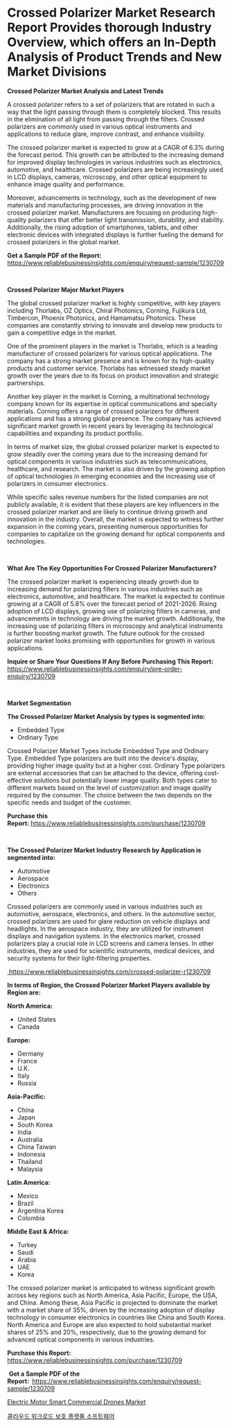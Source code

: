 <p><h1>Crossed Polarizer Market Research Report Provides thorough Industry Overview, which offers an In-Depth Analysis of Product Trends and New Market Divisions</h1></p><p><strong>Crossed Polarizer Market Analysis and Latest Trends</strong></p>
<p><p>A crossed polarizer refers to a set of polarizers that are rotated in such a way that the light passing through them is completely blocked. This results in the elimination of all light from passing through the filters. Crossed polarizers are commonly used in various optical instruments and applications to reduce glare, improve contrast, and enhance visibility.</p><p>The crossed polarizer market is expected to grow at a CAGR of 6.3% during the forecast period. This growth can be attributed to the increasing demand for improved display technologies in various industries such as electronics, automotive, and healthcare. Crossed polarizers are being increasingly used in LCD displays, cameras, microscopy, and other optical equipment to enhance image quality and performance.</p><p>Moreover, advancements in technology, such as the development of new materials and manufacturing processes, are driving innovation in the crossed polarizer market. Manufacturers are focusing on producing high-quality polarizers that offer better light transmission, durability, and stability. Additionally, the rising adoption of smartphones, tablets, and other electronic devices with integrated displays is further fueling the demand for crossed polarizers in the global market.</p></p>
<p><strong>Get a Sample PDF of the Report:&nbsp;</strong> <a href="https://www.reliablebusinessinsights.com/enquiry/request-sample/1230709">https://www.reliablebusinessinsights.com/enquiry/request-sample/1230709</a></p>
<p>&nbsp;</p>
<p><strong>Crossed Polarizer Major Market Players</strong></p>
<p><p>The global crossed polarizer market is highly competitive, with key players including Thorlabs, OZ Optics, Chiral Photonics, Corning, Fujikura Ltd, Timbercon, Phoenix Photonics, and Hamamatsu Photonics. These companies are constantly striving to innovate and develop new products to gain a competitive edge in the market.</p><p>One of the prominent players in the market is Thorlabs, which is a leading manufacturer of crossed polarizers for various optical applications. The company has a strong market presence and is known for its high-quality products and customer service. Thorlabs has witnessed steady market growth over the years due to its focus on product innovation and strategic partnerships.</p><p>Another key player in the market is Corning, a multinational technology company known for its expertise in optical communications and specialty materials. Corning offers a range of crossed polarizers for different applications and has a strong global presence. The company has achieved significant market growth in recent years by leveraging its technological capabilities and expanding its product portfolio.</p><p>In terms of market size, the global crossed polarizer market is expected to grow steadily over the coming years due to the increasing demand for optical components in various industries such as telecommunications, healthcare, and research. The market is also driven by the growing adoption of optical technologies in emerging economies and the increasing use of polarizers in consumer electronics.</p><p>While specific sales revenue numbers for the listed companies are not publicly available, it is evident that these players are key influencers in the crossed polarizer market and are likely to continue driving growth and innovation in the industry. Overall, the market is expected to witness further expansion in the coming years, presenting numerous opportunities for companies to capitalize on the growing demand for optical components and technologies.</p></p>
<p>&nbsp;</p>
<p><strong>What Are The Key Opportunities For Crossed Polarizer Manufacturers?</strong></p>
<p><p>The crossed polarizer market is experiencing steady growth due to increasing demand for polarizing filters in various industries such as electronics, automotive, and healthcare. The market is expected to continue growing at a CAGR of 5.8% over the forecast period of 2021-2026. Rising adoption of LCD displays, growing use of polarizing filters in cameras, and advancements in technology are driving the market growth. Additionally, the increasing use of polarizing filters in microscopy and analytical instruments is further boosting market growth. The future outlook for the crossed polarizer market looks promising with opportunities for growth in various applications.</p></p>
<p><strong>Inquire or Share Your Questions If Any Before Purchasing This Report:</strong> <a href="https://www.reliablebusinessinsights.com/enquiry/pre-order-enquiry/1230709">https://www.reliablebusinessinsights.com/enquiry/pre-order-enquiry/1230709</a></p>
<p>&nbsp;</p>
<p><strong>Market Segmentation</strong></p>
<p><strong>The Crossed Polarizer Market Analysis by types is segmented into:</strong></p>
<p><ul><li>Embedded Type</li><li>Ordinary Type</li></ul></p>
<p><p>Crossed Polarizer Market Types include Embedded Type and Ordinary Type. Embedded Type polarizers are built into the device's display, providing higher image quality but at a higher cost. Ordinary Type polarizers are external accessories that can be attached to the device, offering cost-effective solutions but potentially lower image quality. Both types cater to different markets based on the level of customization and image quality required by the consumer. The choice between the two depends on the specific needs and budget of the customer.</p></p>
<p><strong>Purchase this Report:&nbsp;</strong><a href="https://www.reliablebusinessinsights.com/purchase/1230709">https://www.reliablebusinessinsights.com/purchase/1230709</a></p>
<p>&nbsp;</p>
<p><strong>The Crossed Polarizer Market Industry Research by Application is segmented into:</strong></p>
<p><ul><li>Automotive</li><li>Aerospace</li><li>Electronics</li><li>Others</li></ul></p>
<p><p>Crossed polarizers are commonly used in various industries such as automotive, aerospace, electronics, and others. In the automotive sector, crossed polarizers are used for glare reduction on vehicle displays and headlights. In the aerospace industry, they are utilized for instrument displays and navigation systems. In the electronics market, crossed polarizers play a crucial role in LCD screens and camera lenses. In other industries, they are used for scientific instruments, medical devices, and security systems for their light-filtering properties.</p></p>
<p><a href="https://www.reliablebusinessinsights.com/crossed-polarizer-r1230709">&nbsp;https://www.reliablebusinessinsights.com/crossed-polarizer-r1230709</a></p>
<p><strong>In terms of Region, the Crossed Polarizer Market Players available by Region are:</strong></p>
<p>
    <p> <strong> North America: </strong>
        <ul>
            <li>United States</li>
            <li>Canada</li>
        </ul>
        </p> 
    <p> <strong> Europe: </strong>
        <ul>
            <li>Germany</li>
            <li>France</li>
            <li>U.K.</li>
            <li>Italy</li>
            <li>Russia</li>
        </ul>
        </p> 
    <p> <strong> Asia-Pacific: </strong>
        <ul>
            <li>China</li>
            <li>Japan</li>
            <li>South Korea</li>
            <li>India</li>
            <li>Australia</li>
            <li>China Taiwan</li>
            <li>Indonesia</li>
            <li>Thailand</li>
            <li>Malaysia</li>
        </ul>
        </p> 
    <p> <strong> Latin America: </strong>
        <ul>
            <li>Mexico</li>
            <li>Brazil</li>
            <li>Argentina Korea</li>
            <li>Colombia</li>
        </ul>
        </p> 
    <p> <strong> Middle East & Africa: </strong>
        <ul>
            <li>Turkey</li>
            <li>Saudi</li>
            <li>Arabia</li>
            <li>UAE</li>
            <li>Korea</li>
        </ul>
    </p>
    </p>
<p><p>The crossed polarizer market is anticipated to witness significant growth across key regions such as North America, Asia Pacific, Europe, the USA, and China. Among these, Asia Pacific is projected to dominate the market with a market share of 35%, driven by the increasing adoption of display technology in consumer electronics in countries like China and South Korea. North America and Europe are also expected to hold substantial market shares of 25% and 20%, respectively, due to the growing demand for advanced optical components in various industries.</p></p>
<p><strong>Purchase this Report: </strong><a href="https://www.reliablebusinessinsights.com/purchase/1230709">https://www.reliablebusinessinsights.com/purchase/1230709</a></p>
<p>&nbsp;<strong>Get a Sample PDF of the Report:&nbsp;&nbsp;</strong><a href="https://www.reliablebusinessinsights.com/enquiry/request-sample/1230709">https://www.reliablebusinessinsights.com/enquiry/request-sample/1230709</a></p>
<p><strong></strong></p>
<p><p><a href="https://github.com/dinty11332244/Market-Research-Report-List-1/blob/main/electric-motor-smart-commercial-drones-market.md">Electric Motor Smart Commercial Drones Market</a></p><p><a href="https://github.com/plelbej847484502/Market-Research-Report-List-3/blob/main/552308445202.md">클라우드 워크로드 보호 플랫폼 소프트웨어</a></p></p>